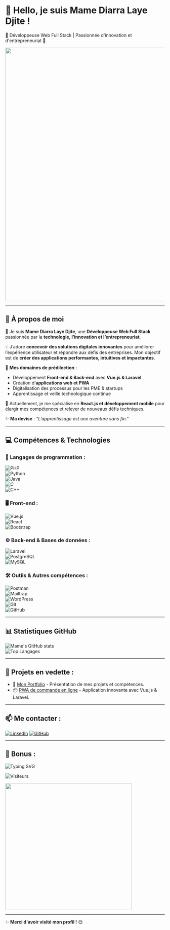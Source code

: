 # 👋 Hello, je suis Mame Diarra Laye Djite !  
🌱 Développeuse Web Full Stack | Passionnée d'innovation et d'entrepreneuriat 🚀  

<img src="https://i.imgur.com/qIQTXrI.png" width="800">

 <!-- Remplace par l'URL de ta bannière si tu en as une -->

---

## 🧐 À propos de moi  
👋 Je suis **Mame Diarra Laye Djite**, une **Développeuse Web Full Stack** passionnée par la **technologie, l’innovation et l’entrepreneuriat**.  

💡 J’adore **concevoir des solutions digitales innovantes** pour améliorer l’expérience utilisateur et répondre aux défis des entreprises. Mon objectif est de **créer des applications performantes, intuitives et impactantes**.  

🚀 **Mes domaines de prédilection** :  
- Développement **Front-end & Back-end** avec **Vue.js & Laravel**  
- Création d’**applications web et PWA**  
- Digitalisation des processus pour les PME & startups  
- Apprentissage et veille technologique continue  

🎯 Actuellement, je me spécialise en **React.js et développement mobile** pour élargir mes compétences et relever de nouveaux défis techniques.  

✨ **Ma devise** : *"L’apprentissage est une aventure sans fin."*  
 

---

## 💻 Compétences & Technologies  

### 🔹 **Langages de programmation :**  
![PHP](https://img.shields.io/badge/PHP-777BB4?style=for-the-badge&logo=php&logoColor=white)  
![Python](https://img.shields.io/badge/Python-3776AB?style=for-the-badge&logo=python&logoColor=white)  
![Java](https://img.shields.io/badge/Java-007396?style=for-the-badge&logo=java&logoColor=white)  
![C](https://img.shields.io/badge/C-A8B9CC?style=for-the-badge&logo=c&logoColor=white)  
![C++](https://img.shields.io/badge/C++-00599C?style=for-the-badge&logo=c%2B%2B&logoColor=white)  

### 🖥️ **Front-end :**  
![Vue.js](https://img.shields.io/badge/Vue.js-4FC08D?style=for-the-badge&logo=vue.js&logoColor=white)  
![React](https://img.shields.io/badge/React-61DAFB?style=for-the-badge&logo=react&logoColor=black)  
![Bootstrap](https://img.shields.io/badge/Bootstrap-7952B3?style=for-the-badge&logo=bootstrap&logoColor=white)  

### ⚙️ **Back-end & Bases de données :**  
![Laravel](https://img.shields.io/badge/Laravel-FF2D20?style=for-the-badge&logo=laravel&logoColor=white)  
![PostgreSQL](https://img.shields.io/badge/PostgreSQL-336791?style=for-the-badge&logo=postgresql&logoColor=white)  
![MySQL](https://img.shields.io/badge/MySQL-4479A1?style=for-the-badge&logo=mysql&logoColor=white)  

### 🛠️ **Outils & Autres compétences :**  
![Postman](https://img.shields.io/badge/Postman-FF6C37?style=for-the-badge&logo=postman&logoColor=white)  
![Mailtrap](https://img.shields.io/badge/Mailtrap-000000?style=for-the-badge&logo=mailtrap&logoColor=white)  
![WordPress](https://img.shields.io/badge/WordPress-21759B?style=for-the-badge&logo=wordpress&logoColor=white)  
![Git](https://img.shields.io/badge/Git-F05032?style=for-the-badge&logo=git&logoColor=white)  
![GitHub](https://img.shields.io/badge/GitHub-181717?style=for-the-badge&logo=github&logoColor=white)  


---

## 📊 Statistiques GitHub  
![Mame's GitHub stats](https://github-readme-stats.vercel.app/api?username=MameDiarraLayeDjite&show_icons=true&theme=radical)  
![Top Langages](https://github-readme-stats.vercel.app/api/top-langs/?username=MameDiarraLayeDjite&layout=compact&theme=radical)

---

## 💼 Projets en vedette :
- 🚀 [Mon Portfolio](https://mamediarratech.great-site.net/) - Présentation de mes projets et compétences.
- 📦 [PWA de commande en ligne](https://github.com/MameDiarraLayeDjite/commande-pwa) - Application innovante avec Vue.js & Laravel.

---

## 📫 Me contacter :
[![LinkedIn](https://img.shields.io/badge/-LinkedIn-blue?style=flat-square&logo=Linkedin&logoColor=white)](https://www.linkedin.com/in/mame-diarra-laye-djit%C3%A9-319565345/)
[![GitHub](https://img.shields.io/badge/-GitHub-181717?style=flat-square&logo=github&logoColor=white)](https://github.com/MameDiarraLayeDjite)

---

## 🎨 Bonus :
![Typing SVG](https://readme-typing-svg.herokuapp.com?color=%2336BCF7&lines=Développeuse+Web+Full+Stack;Passionnée+par+la+technologie;En+apprentissage+continu!)

![Visiteurs](https://img.shields.io/badge/dynamic/json?color=blue&label=Visiteurs&query=value&url=https://api.countapi.xyz/hit/MameDiarraLayeDjite/visits)

<img src="https://media.giphy.com/media/QTfX9Ejfra3ZmNxh6B/giphy.gif" width="400">

---

✨ **Merci d'avoir visité mon profil !** 😊  
